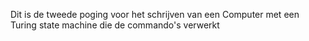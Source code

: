 Dit is de tweede poging voor het schrijven van een Computer met een Turing state machine die de commando's verwerkt
